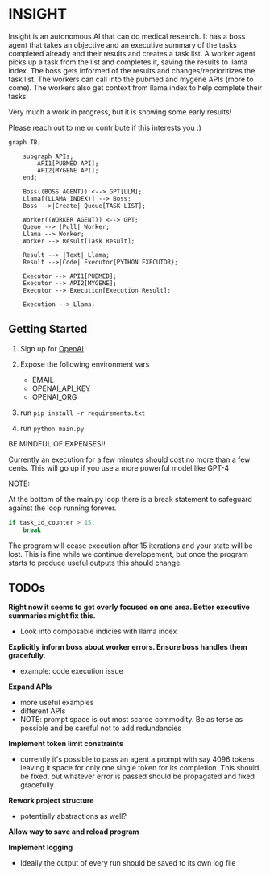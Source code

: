# INSIGHT

Insight is an autonomous AI that can do medical research. It has a boss agent that takes an objective and an executive summary of the tasks completed already and their results and creates a task list. A worker agent picks up a task from the list and completes it, saving the results to llama index. The boss gets informed of the results and changes/reprioritizes the task list. The workers can call into the pubmed and mygene APIs (more to come). The workers also get context from llama index to help complete their tasks.

Very much a work in progress, but it is showing some early results!

Please reach out to me or contribute if this interests you :)


```mermaid
graph TB;

    subgraph APIs;
        API1[PUBMED API];
        API2[MYGENE API];
    end;

    Boss((BOSS AGENT)) <--> GPT[LLM];
    Llama[(LLAMA INDEX)] --> Boss;
    Boss -->|Create| Queue[TASK LIST];

    Worker((WORKER AGENT)) <--> GPT;
    Queue --> |Pull| Worker;
    Llama --> Worker;
    Worker --> Result[Task Result];

    Result --> |Text| Llama;
    Result -->|Code| Executor{PYTHON EXECUTOR};

    Executor --> API1[PUBMED];
    Executor --> API2[MYGENE];
    Executor --> Execution[Execution Result];

    Execution --> Llama;
```

## Getting Started

1. Sign up for [OpenAI](https://platform.openai.com/signup)

2. Expose the following environment vars
    - EMAIL
    - OPENAI_API_KEY
    - OPENAI_ORG

3. run `pip install -r requirements.txt`
4. run `python main.py`



BE MINDFUL OF EXPENSES!!

Currently an execution for a few minutes should cost no more than a few cents. This will go up if you use a more powerful model like GPT-4

NOTE:

At the bottom of the main.py loop there is a break statement to safeguard against the loop running forever.


```py
if task_id_counter > 15:
    break
```
 
The program will cease execution after 15 iterations and your state will be lost. This is fine while we continue developement, but once the program starts to produce useful outputs this should change.



## TODOs

**Right now it seems to get overly focused on one area. Better executive summaries might fix this.**

* Look into composable indicies with llama index


**Explicitly inform boss about worker errors. Ensure boss handles them gracefully.**

* example: code execution issue


**Expand APIs**

* more useful examples
* different APIs
* NOTE: prompt space is out most scarce commodity. Be as terse as possible and be careful not to add redundancies


**Implement token limit constraints**

* currently it's possible to pass an agent a prompt with say 4096 tokens, leaving it space for only one single token for its completion. This should be fixed, but whatever error is passed should be propagated and fixed gracefully


**Rework project structure**

* potentially abstractions as well?


**Allow way to save and reload program**


**Implement logging**

* Ideally the output of every run should be saved to its own log file